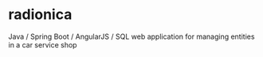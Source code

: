 # radionica
Java / Spring Boot / AngularJS / SQL web application for managing entities in a car service shop